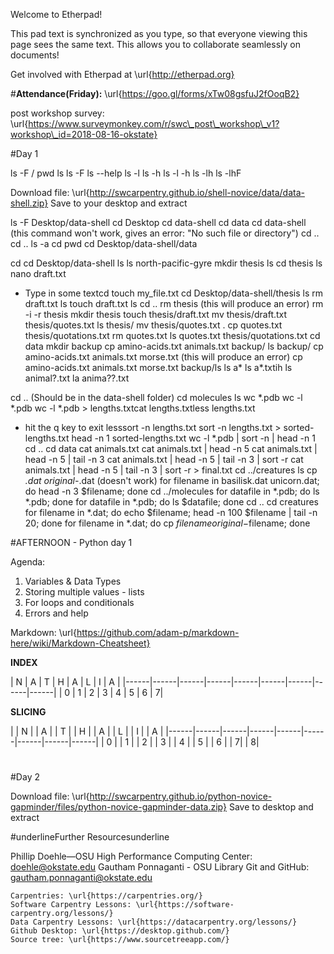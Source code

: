 Welcome to Etherpad!

This pad text is synchronized as you type, so that everyone viewing this page sees the same text. This allows you to collaborate seamlessly on documents!

Get involved with Etherpad at \url{http://etherpad.org}

#**Attendance(Friday):** \url{https://goo.gl/forms/xTw08gsfuJ2fOoqB2}


post workshop survey: \url{https://www.surveymonkey.com/r/swc\_post\_workshop\_v1?workshop\_id=2018-08-16-okstate}


#Day 1

ls -F /
pwd
ls
ls -F
ls --help
ls -l
ls -h
ls -l -h
ls -lh
ls -lhF

Download file: \url{http://swcarpentry.github.io/shell-novice/data/data-shell.zip}
Save to your desktop and extract

ls -F Desktop/data-shell
cd Desktop
cd data-shell
cd data
cd data-shell         (this command won't work, gives an error: "No such file or directory")
cd ..
cd ..
ls -a
cd
pwd
cd Desktop/data-shell/data


cd
cd Desktop/data-shell
ls
ls north-pacific-gyre
mkdir thesis
ls
cd thesis
ls
nano draft.txt

   * Type in some textcd
touch my\_file.txt
cd Desktop/data-shell/thesis
ls
rm draft.txt
ls
touch draft.txt
ls
cd ..
rm thesis       (this will produce an error)
rm -i -r thesis
mkdir thesis
touch thesis/draft.txt
mv thesis/draft.txt thesis/quotes.txt
ls thesis/
mv thesis/quotes.txt .
cp quotes.txt thesis/quotations.txt
rm quotes.txt
ls quotes.txt thesis/quotations.txt
cd data
mkdir backup
cp amino-acids.txt animals.txt backup/
ls backup/
cp amino-acids.txt animals.txt morse.txt       (this will produce an error)
cp amino-acids.txt animals.txt morse.txt backup/ls
ls a*
ls a*.txtih
ls animal?.txt
la anima??.txt

cd ..
(Should be in the data-shell folder)
cd molecules
ls
wc *.pdb
wc -l *.pdb
wc -l *.pdb > lengths.txtcat lengths.txtless lengths.txt

   * hit the q key to exit lesssort -n lengths.txt
sort -n lengths.txt > sorted-lengths.txt
head -n 1 sorted-lengths.txt
wc -l *.pdb | sort -n | head -n 1
cd ..
cd data
cat animals.txt
cat animals.txt | head -n 5
cat animals.txt | head -n 5 | tail -n 3
cat animals.txt | head -n 5 | tail -n 3 | sort -r
cat animals.txt | head -n 5 | tail -n 3 | sort -r > final.txt
cd ../creatures
ls
cp *.dat original-*.dat        (doesn't work)
for filename in basilisk.dat unicorn.dat; do head -n 3 $filename; done
cd ../molecules
for datafile in *.pdb; do ls *.pdb; done
for datafile in *.pdb; do ls $datafile; done
cd ..
cd creatures
for filename in *.dat; do echo $filename; head -n 100 $filename | tail -n 20; done
for filename in *.dat; do cp $filename original-$filename; done


#AFTERNOON - Python day 1

Agenda:
1. Variables \& Data Types
2. Storing multiple values - lists
3. For loops and conditionals
4. Errors and help


Markdown: \url{https://github.com/adam-p/markdown-here/wiki/Markdown-Cheatsheet}

**INDEX**  

|  N  |  A |   T |   H |   A |   L |   I |   A |
|------|------|------|------|------|------|------|------|------|
|  0  |   1  |    2 |   3  |    4 |   5 | 6 |  7|


**SLICING**

| |  N  |  | A |  | T |  | H |  | A |  | L |  | I |  | A |
|------|------|------|------|------|------|------|------|------|
|    0  |   | 1  |   |  2 |   | 3  |   |  4 |   | 5 | | 6 | | 7| | 8|


#
#Day 2


Download file: \url{http://swcarpentry.github.io/python-novice-gapminder/files/python-novice-gapminder-data.zip}
Save to desktop and extract







#underlineFurther Resourcesunderline

Phillip Doehle—OSU High Performance Computing Center: doehle@okstate.edu
Gautham Ponnaganti - OSU Library  Git and GitHub: gautham.ponnaganti@okstate.edu
    
    Carpentries: \url{https://carpentries.org/}
    Software Carpentry Lessons: \url{https://software-carpentry.org/lessons/}
    Data Carpentry Lessons: \url{https://datacarpentry.org/lessons/}
    Github Desktop: \url{https://desktop.github.com/}
    Source tree: \url{https://www.sourcetreeapp.com/}















